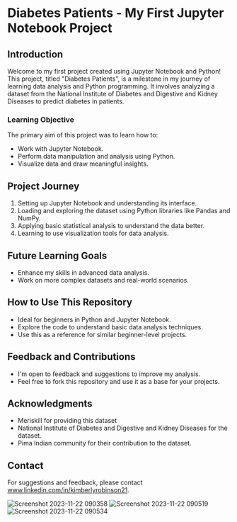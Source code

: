 # Diabetes Patients - My First Jupyter Notebook Project

## Introduction
Welcome to my first project created using Jupyter Notebook and Python! This project, titled "Diabetes Patients", is a milestone in my journey of learning data analysis and Python programming. It involves analyzing a dataset from the National Institute of Diabetes and Digestive and Kidney Diseases to predict diabetes in patients.

### Learning Objective
The primary aim of this project was to learn how to:
- Work with Jupyter Notebook.
- Perform data manipulation and analysis using Python.
- Visualize data and draw meaningful insights.

## Project Journey
1. Setting up Jupyter Notebook and understanding its interface.
2. Loading and exploring the dataset using Python libraries like Pandas and NumPy.
3. Applying basic statistical analysis to understand the data better.
4. Learning to use visualization tools for data analysis.

## Future Learning Goals
- Enhance my skills in advanced data analysis.
- Work on more complex datasets and real-world scenarios.

## How to Use This Repository
- Ideal for beginners in Python and Jupyter Notebook.
- Explore the code to understand basic data analysis techniques.
- Use this as a reference for similar beginner-level projects.

## Feedback and Contributions
- I'm open to feedback and suggestions to improve my analysis.
- Feel free to fork this repository and use it as a base for your projects.

## Acknowledgments
- Meriskill for providing this dataset
- National Institute of Diabetes and Digestive and Kidney Diseases for the dataset.
- Pima Indian community for their contribution to the dataset.

## Contact
For suggestions and feedback, please contact www.linkedin.com/in/kimberlyrobinson21.


![Screenshot 2023-11-22 090358](https://github.com/Kimmico24/Diabetes-Analysis-Report/assets/102914282/60e9b115-b8b3-45e3-9219-6e9b943b050a)
![Screenshot 2023-11-22 090519](https://github.com/Kimmico24/Diabetes-Analysis-Report/assets/102914282/94aed3bd-0c94-4253-b4c8-0502bd0b2428)
![Screenshot 2023-11-22 090534](https://github.com/Kimmico24/Diabetes-Analysis-Report/assets/102914282/2c59c981-860a-491e-9973-034b24d53b4f)
